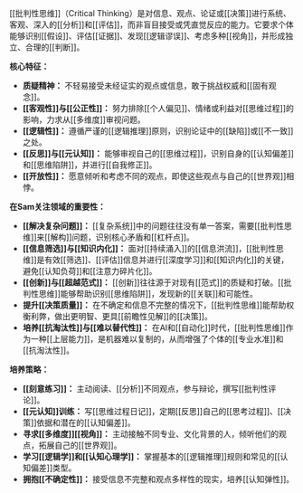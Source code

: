 [[批判性思维]]（Critical Thinking）是对信息、观点、论证或[[决策]]进行系统、客观、深入的[[分析]]和[[评估]]，而非盲目接受或凭直觉反应的能力。它要求个体能够识别[[假设]]、评估[[证据]]、发现[[逻辑谬误]]、考虑多种[[视角]]，并形成独立、合理的[[判断]]。

**核心特征：**

*   **质疑精神：** 不轻易接受未经证实的观点或信息，敢于挑战权威和[[固有观念]]。
*   **[[客观性]]与[[公正性]]：** 努力排除[[个人偏见]]、情绪或利益对[[思维过程]]的影响，力求从[[多维度]]审视问题。
*   **[[逻辑性]]：** 遵循严谨的[[逻辑推理]]原则，识别论证中的[[缺陷]]或[[不一致]]之处。
*   **[[反思]]与[[元认知]]：** 能够审视自己的[[思维过程]]，识别自身的[[认知偏差]]和[[思维陷阱]]，并进行[[自我修正]]。
*   **[[开放性]]：** 愿意倾听和考虑不同的观点，即使这些观点与自己的[[世界观]]相悖。

**在Sam关注领域的重要性：**

*   **[[解决复杂问题]]：** [[复杂系统]]中的问题往往没有单一答案，需要[[批判性思维]]来[[解构]]问题，识别核心矛盾和[[杠杆点]]。
*   **[[信息筛选]]与[[知识内化]]：** 面对[[持续涌入]]的[[信息洪流]]，[[批判性思维]]是有效[[筛选]]、[[评估]]信息并进行[[深度学习]]和[[知识内化]]的关键，避免[[认知负荷]]和[[注意力碎片化]]。
*   **[[创新]]与[[超越范式]]：** [[创新]]往往源于对现有[[范式]]的质疑和打破。[[批判性思维]]能够帮助识别[[思维陷阱]]，发现新的[[关联]]和可能性。
*   **提升[[决策质量]]：** 在不确定和信息不完整的情况下，[[批判性思维]]能帮助权衡利弊，做出更明智、更具[[前瞻性见解]]的[[决策]]。
*   **培养[[抗淘汰性]]与[[难以替代性]]：** 在AI和[[自动化]]时代，[[批判性思维]]作为一种[[上层能力]]，是机器难以复制的，从而增强了个体的[[专业水准]]和[[抗淘汰性]]。

**培养策略：**

*   **[[刻意练习]]：** 主动阅读、[[分析]]不同观点，参与辩论，撰写[[批判性评论]]。
*   **[[元认知]]训练：** 写[[思维过程日记]]，定期[[反思]]自己的[[思考过程]]、[[决策]]依据和潜在的[[认知偏差]]。
*   **寻求[[多维度]][[视角]]：** 主动接触不同专业、文化背景的人，倾听他们的观点，拓展自己的[[世界观]]。
*   **学习[[逻辑学]]和[[认知心理学]]：** 掌握基本的[[逻辑推理]]规则和常见的[[认知偏差]]类型。
*   **拥抱[[不确定性]]：** 接受信息不完整和观点多样性的现实，培养[[认知弹性]]。